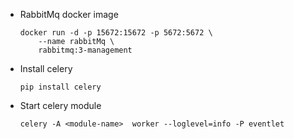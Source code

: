 
- RabbitMq docker image

    ```
    docker run -d -p 15672:15672 -p 5672:5672 \
        --name rabbitMq \
        rabbitmq:3-management
    ```

- Install celery

    ```pip install celery```

- Start celery module

    ```celery -A <module-name>  worker --loglevel=info -P eventlet```
